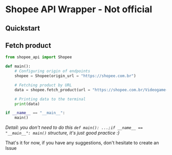 # Shopee API Wrapper - Not official

## Quickstart

## Fetch product

```py
from shopee_api import Shopee

def main():
    # Configuring origin of endpoints
    shopee = Shopee(origin_url = "https://shopee.com.br")

    # Fetching product by URL
    data = shopee.fetch_product(url = "https://shopee.com.br/Videogame-Stick-10mil-2-Controles-Sem-Fio-Console-Original-Portatil-Jogos-Retro-Antigo-Marisa-i.400311012.18265078100")

    # Printing data to the terminal
    print(data)

if __name__ == "__main__":
    main()
```

*Detail: you don't need to do this `def main(): ...;if __name__ == "__main__": main()` structure, it's just good practice :)*

That's it for now, if you have any suggestions, don't hesitate to create an Issue